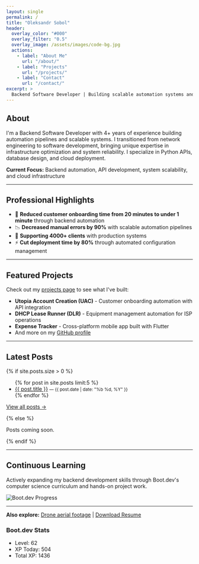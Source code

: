```yaml
---
layout: single
permalink: /
title: "Oleksandr Sobol"
header:
  overlay_color: "#000"
  overlay_filter: "0.5"
  overlay_image: /assets/images/code-bg.jpg
  actions:
    - label: "About Me"
      url: "/about/"
    - label: "Projects"
      url: "/projects/"
    - label: "Contact"
      url: "/contact/"
excerpt: >
  Backend Software Developer | Building scalable automation systems and APIs with Python
---
```


## About

I'm a Backend Software Developer with 4+ years of experience building automation pipelines and scalable systems. I transitioned from network engineering to software development, bringing unique expertise in infrastructure optimization and system reliability. I specialize in Python APIs, database design, and cloud deployment.

**Current Focus:** Backend automation, API development, system scalability, and cloud infrastructure

---

## Professional Highlights

- 🚀 **Reduced customer onboarding time from 20 minutes to under 1 minute** through backend automation
- 📉 **Decreased manual errors by 90%** with scalable automation pipelines
- 👥 **Supporting 4000+ clients** with production systems
- ⚡ **Cut deployment time by 80%** through automated configuration management

---

## Featured Projects

Check out my [projects page](/projects/) to see what I've built:
- **Utopia Account Creation (UAC)** - Customer onboarding automation with API integration
- **DHCP Lease Runner (DLR)** - Equipment management automation for ISP operations
- **Expense Tracker** - Cross-platform mobile app built with Flutter
- And more on my [GitHub profile](https://github.com/OleksSobol)

---

## Latest Posts

{% if site.posts.size > 0 %}
<ul class="latest-posts">
  {% for post in site.posts limit:5 %}
  <li>
    <a href="{{ post.url | relative_url }}">{{ post.title }}</a>
    <small> — {{ post.date | date: "%b %d, %Y" }}</small>
  </li>
  {% endfor %}
</ul>

<p><a href="/blog/">View all posts →</a></p>
{% else %}
<p>Posts coming soon.</p>
{% endif %}

---

## Continuous Learning

Actively expanding my backend development skills through Boot.dev's computer science curriculum and hands-on project work.

<p align="left">
  <img src="https://api.boot.dev/v1/users/public/0ad99ed2-be60-4b3b-8396-3c130c314deb/thumbnail" alt="Boot.dev Progress">
</p>

---

**Also explore:** [Drone aerial footage](/videos/) | [Download Resume](/assets/resume.pdf)
<!--BOOTDEV_STATS_START-->
### Boot.dev Stats
- Level: 62
- XP Today: 504
- Total XP: 1436
<!--BOOTDEV_STATS_END-->